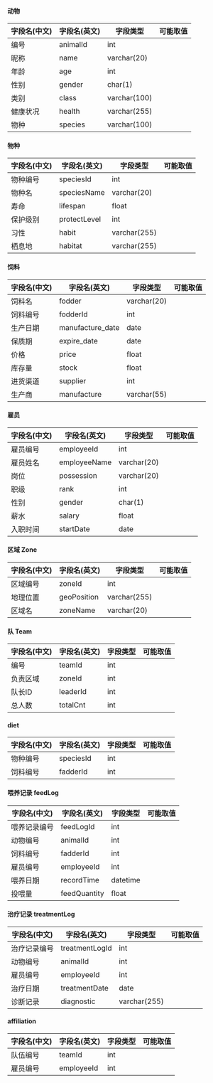 #### 动物

| 字段名(中文) | 字段名(英文) | 字段类型     | 可能取值 |
| ------------ | ------------ | ------------ | -------- |
| 编号         | animalId     | int          |          |
| 昵称         | name         | varchar(20)  |          |
| 年龄         | age          | int          |          |
| 性别         | gender       | char(1)      |          |
| 类别         | class        | varchar(100) |          |
| 健康状况     | health       | varchar(255) |          |
| 物种         | species      | varchar(100) |          |



#### 物种

| 字段名(中文) | 字段名(英文) | 字段类型     | 可能取值 |
| ------------ | ------------ | ------------ | -------- |
| 物种编号     | speciesId    | int          |          |
| 物种名       | speciesName  | varchar(20)  |          |
| 寿命         | lifespan     | float        |          |
| 保护级别     | protectLevel | int          |          |
| 习性         | habit        | varchar(255) |          |
| 栖息地       | habitat      | varchar(255) |          |



#### 饲料

| 字段名(中文) | 字段名(英文)     | 字段类型    | 可能取值 |
| ------------ | ---------------- | ----------- | -------- |
| 饲料名       | fodder           | varchar(20) |          |
| 饲料编号     | fodderId         | int         |          |
| 生产日期     | manufacture_date | date        |          |
| 保质期       | expire_date      | date        |          |
| 价格         | price            | float       |          |
| 库存量       | stock            | float       |          |
| 进货渠道     | supplier         | int         |          |
| 生产商       | manufacture      | varchar(55) |          |



#### 雇员

| 字段名(中文) | 字段名(英文) | 字段类型    | 可能取值 |
| ------------ | ------------ | ----------- | -------- |
| 雇员编号     | employeeId   | int         |          |
| 雇员姓名     | employeeName | varchar(20) |          |
| 岗位         | possession   | varchar(20) |          |
| 职级         | rank         | int         |          |
| 性别         | gender       | char(1)     |          |
| 薪水         | salary       | float       |          |
| 入职时间     | startDate    | date        |          |
#### 区域 Zone

| 字段名(中文) | 字段名(英文) | 字段类型     | 可能取值 |
| ------------ | ------------ | ------------ | -------- |
| 区域编号     | zoneId       | int          |          |
| 地理位置     | geoPosition  | varchar(255) |          |
| 区域名       | zoneName     | varchar(20)  |          |       |

#### 队 Team

| 字段名(中文) | 字段名(英文) | 字段类型 | 可能取值 |
| ------------ | ------------ | -------- | -------- |
| 编号         | teamId       | int      |          |
| 负责区域     | zoneId       | int      |          |
| 队长ID       | leaderId     | int      |          |
| 总人数       | totalCnt     | int      |          |

#### diet

| 字段名(中文) | 字段名(英文) | 字段类型 | 可能取值 |
| ------------ | ------------ | -------- | -------- |
| 物种编号     | speciesId    | int      |          |
| 饲料编号     | fadderId     | int      |          |

#### 喂养记录 feedLog

| 字段名(中文) | 字段名(英文) | 字段类型 | 可能取值 |
| ------------ | ------------ | -------- | -------- |
| 喂养记录编号 | feedLogId    | int      |          |
| 动物编号     | animalId     | int      |          |
| 饲料编号     | fadderId     | int      |          |
| 雇员编号     | employeeId   | int      |          |
| 喂养日期     | recordTime   | datetime |          |
| 投喂量       | feedQuantity | float    |          |

#### 治疗记录 treatmentLog

| 字段名(中文) | 字段名(英文)   | 字段类型     | 可能取值 |
| ------------ | -------------- | ------------ | -------- |
| 治疗记录编号 | treatmentLogId | int          |          |
| 动物编号     | animalId       | int          |          |
| 雇员编号     | employeeId     | int          |          |
| 治疗日期     | treatmentDate  | date         |          |
| 诊断记录     | diagnostic     | varchar(255) |          |

#### affiliation

| 字段名(中文) | 字段名(英文) | 字段类型 | 可能取值 |
| ------------ | ------------ | -------- | -------- |
| 队伍编号     | teamId       | int      |          |
| 雇员编号     | employeeId   | int      |          |

